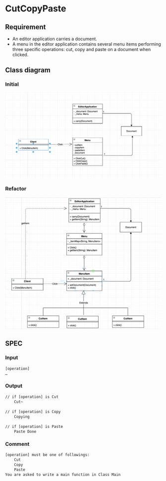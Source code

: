 # CutCopyPaste
## Requirement
* An editor application carries a document.
* A menu in the editor application contains several menu items performing three specific operations: cut, copy and paste on a document when clicked.

## Class diagram
### Initial 
![](./initial.png)
### Refactor
![](./refactor.png)

## SPEC
### Input
```
[operation]
…
```
### Output
```
// if [operation] is Cut
	Cut~

// if [operation] is Copy
	Copying

// if [operation] is Paste
	Paste Done
```
### Comment
```
[operation] must be one of followings:
	Cut
	Copy
	Paste
You are asked to write a main function in Class Main
```
